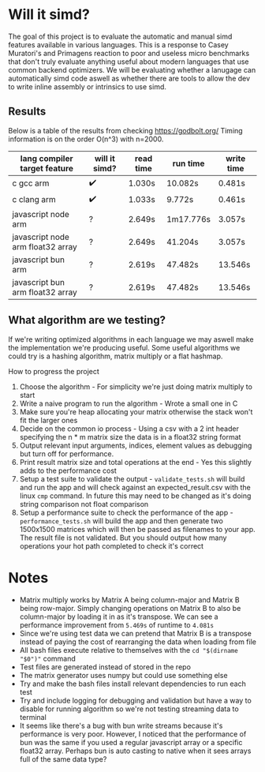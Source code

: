 # Will it simd?

The goal of this project is to evaluate the automatic and manual simd features available in various languages. This is a response to Casey Muratori's and Primagens reaction to poor and useless micro benchmarks that don't truly evaluate anything useful about modern languages that use common backend optimizers. We will be evaluating whether a lanugage can automatically simd code aswell as whether there are tools to allow the dev to write inline assembly or intrinsics to use simd.

## Results

Below is a table of the results from checking https://godbolt.org/
Timing information is on the order O(n^3) with n=2000.

| lang compiler target feature      |      will it simd? | read time | run time  | write time |
|-----------------------------------|--------------------|-----------|-----------|------------|
| c gcc arm                         | :heavy_check_mark: |    1.030s |   10.082s |     0.481s |
| c clang arm                       | :heavy_check_mark: |    1.033s |    9.772s |     0.461s |
| javascript node arm               |                  ? |    2.649s | 1m17.776s |     3.057s |
| javascript node arm float32 array |                  ? |    2.649s |   41.204s |     3.057s |
| javascript bun arm                |                  ? |    2.619s |   47.482s |    13.546s |
| javascript bun arm float32 array  |                  ? |    2.619s |   47.482s |    13.546s |

## What algorithm are we testing?

If we're writing optimized algorithms in each language we may aswell make the implementation we're producing useful. Some useful algorithms we could try is a hashing algorithm, matrix multiply or a flat hashmap.

How to progress the project

1. Choose the algorithm - For simplicity we're just doing matrix multiply to start
2. Write a naive program to run the algorithm - Wrote a small one in C
3. Make sure you're heap allocating your matrix otherwise the stack won't fit the larger ones
4. Decide on the common io process - Using a csv with a 2 int header specifying the n \* m matrix size the data is in a float32 string format
5. Output relevant input arguments, indices, element values as debugging but turn off for performance.
6. Print result matrix size and total operations at the end - Yes this slightly adds to the performance cost
7. Setup a test suite to validate the output - `validate_tests.sh` will build and run the app and will check against an expected_result.csv with the linux `cmp` command. In future this may need to be changed as it's doing string comparison not float comparison
8. Setup a performance suite to check the performance of the app - `performance_tests.sh` will build the app and then generate two 1500x1500 matrices which will then be passed as filenames to your app. The result file is not validated. But you should output how many operations your hot path completed to check it's correct

# Notes

- Matrix multiply works by Matrix A being column-major and Matrix B being row-major. Simply changing operations on Matrix B to also be column-major by loading it in as it's transpose. We can see a performance improvement from `5.469s` of runtime to `4.081s`
- Since we're using test data we can pretend that Matrix B is a transpose instead of paying the cost of rearranging the data when loading from file
- All bash files execute relative to themselves with the `cd "$(dirname "$0")"` command
- Test files are generated instead of stored in the repo
- The matrix generator uses numpy but could use something else
- Try and make the bash files install relevant dependencies to run each test
- Try and include logging for debugging and validation but have a way to disable for running algorithm so we're not testing streaming data to terminal
- It seems like there's a bug with bun write streams because it's performance is very poor. However, I noticed that the performance of bun was the same if you used a regular javascript array or a specific float32 array. Perhaps bun is auto casting to native when it sees arrays full of the same data type?
